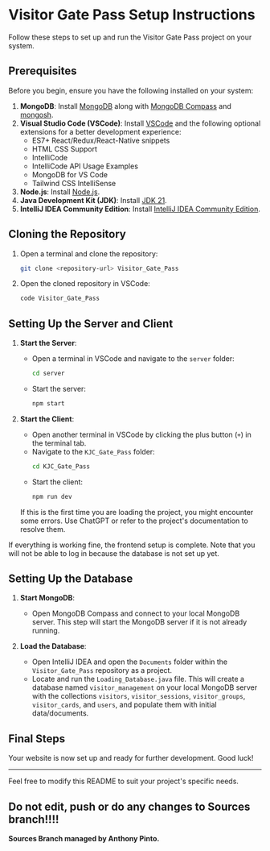 # Visitor Gate Pass Setup Instructions

Follow these steps to set up and run the Visitor Gate Pass project on your system.

## Prerequisites

Before you begin, ensure you have the following installed on your system:

1. **MongoDB**: Install [MongoDB](https://www.mongodb.com/try/download/community) along with [MongoDB Compass](https://www.mongodb.com/try/download/compass) and [mongosh](https://www.mongodb.com/try/download/shell).
2. **Visual Studio Code (VSCode)**: Install [VSCode](https://code.visualstudio.com/Download) and the following optional extensions for a better development experience:
   - ES7+ React/Redux/React-Native snippets
   - HTML CSS Support
   - IntelliCode
   - IntelliCode API Usage Examples
   - MongoDB for VS Code
   - Tailwind CSS IntelliSense
3. **Node.js**: Install [Node.js](https://nodejs.org/en/download/).
4. **Java Development Kit (JDK)**: Install [JDK 21](https://www.oracle.com/java/technologies/javase/jdk21-archive-downloads.html).
5. **IntelliJ IDEA Community Edition**: Install [IntelliJ IDEA Community Edition](https://www.jetbrains.com/idea/download/).

## Cloning the Repository

1. Open a terminal and clone the repository:
   ```bash
   git clone <repository-url> Visitor_Gate_Pass
   ```
2. Open the cloned repository in VSCode:
   ```bash
   code Visitor_Gate_Pass
   ```

## Setting Up the Server and Client

1. **Start the Server**:
   - Open a terminal in VSCode and navigate to the `server` folder:
     ```bash
     cd server
     ```
   - Start the server:
     ```bash
     npm start
     ```

2. **Start the Client**:
   - Open another terminal in VSCode by clicking the plus button (`+`) in the terminal tab.
   - Navigate to the `KJC_Gate_Pass` folder:
     ```bash
     cd KJC_Gate_Pass
     ```
   - Start the client:
     ```bash
     npm run dev
     ```

   If this is the first time you are loading the project, you might encounter some errors. Use ChatGPT or refer to the project's documentation to resolve them.

If everything is working fine, the frontend setup is complete. Note that you will not be able to log in because the database is not set up yet.

## Setting Up the Database

1. **Start MongoDB**:
   - Open MongoDB Compass and connect to your local MongoDB server. This step will start the MongoDB server if it is not already running.

2. **Load the Database**:
   - Open IntelliJ IDEA and open the `Documents` folder within the `Visitor_Gate_Pass` repository as a project.
   - Locate and run the `Loading_Database.java` file. This will create a database named `visitor_management` on your local MongoDB server with the collections `visitors`, `visitor_sessions`, `visitor_groups`, `visitor_cards`, and `users`, and populate them with initial data/documents.

## Final Steps

Your website is now set up and ready for further development. Good luck!

---

Feel free to modify this README to suit your project's specific needs.

## Do not edit, push or do any changes to Sources branch!!!!
**Sources Branch managed by Anthony Pinto.**
